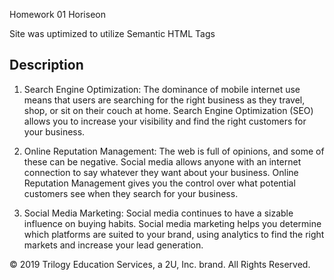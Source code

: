 Homework 01 Horiseon

Site was uptimized to utilize Semantic HTML Tags

## Description

1.  Search Engine Optimization:
    The dominance of mobile internet use means that users are searching for the right business as they travel, shop, or sit on their couch at home. Search Engine Optimization (SEO) allows you to increase your visibility and find the right customers for your business.

2.  Online Reputation Management:
    The web is full of opinions, and some of these can be negative. Social media allows anyone with an internet connection to say whatever they want about your business. Online Reputation Management gives you the control over what potential customers see when they search for your business.

3.  Social Media Marketing:
    Social media continues to have a sizable influence on buying habits. Social media marketing helps you determine which platforms are suited to your brand, using analytics to find the right markets and increase your lead generation.

© 2019 Trilogy Education Services, a 2U, Inc. brand. All Rights Reserved.
